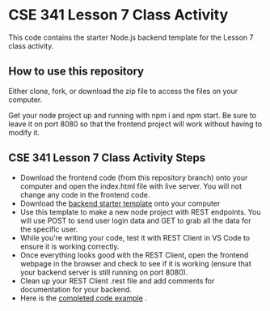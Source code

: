 # CSE 341 Lesson 7 Class Activity

This code contains the starter Node.js backend template for the Lesson 7 class activity.

## How to use this repository

Either clone, fork, or download the zip file to access the files on your computer.

Get your node project up and running with npm i and npm start. Be sure to leave it on port 8080 so that the frontend project will work without having to modify it.

## CSE 341 Lesson 7 Class Activity Steps

- Download the frontend code (from this repository branch) onto your computer and open the index.html file with live server. You will not change any code in the frontend code.
- Download the [backend starter template](https://github.com/byui-cse/cse341-code-student/tree/L07-class-start) onto your computer
- Use this template to make a new node project with REST endpoints. You will use POST to send user login data and GET to grab all the data for the specific user.
- While you're writing your code, test it with REST Client in VS Code to ensure it is working correctly.
- Once everything looks good with the REST Client, open the frontend webpage in the browser and check to see if it is working (ensure that your backend server is still running on port 8080).
- Clean up your REST Client .rest file and add comments for documentation for your backend.
- Here is the [completed code example](https://github.com/byui-cse/cse341-code-student/tree/L07-class-complete) .
